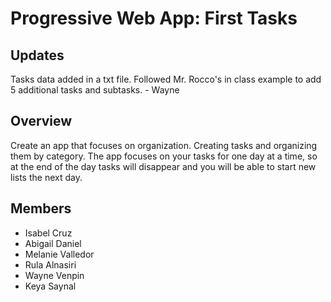 # Progressive Web App: First Tasks

## Updates
Tasks data added in a txt file. Followed Mr. Rocco's in class example to add 5 additional tasks and subtasks. - Wayne 

## Overview

Create an app that focuses on organization. Creating tasks and organizing them by category. The app focuses on your tasks for one day at a time, so at the end of the day tasks will disappear and you will be able to start new lists the next day. 

## Members

- Isabel Cruz
- Abigail Daniel
- Melanie Valledor
- Rula Alnasiri
- Wayne Venpin
- Keya Saynal

